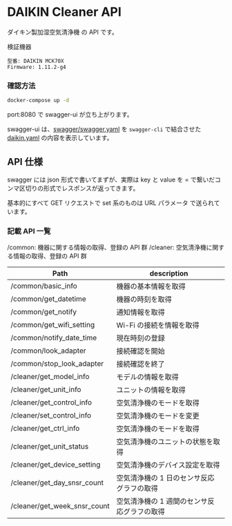 # DAIKIN Cleaner API

ダイキン製加湿空気清浄機 の API です。

検証機器

```
型番: DAIKIN MCK70X
Firmware: 1.11.2-g4
```

### 確認方法

```sh
docker-compose up -d
```

port:8080 で swagger-ui が立ち上がります。

swagger-ui は、[swagger/swagger.yaml](https://github.com/nasshu2916/DAIKIN-API/blob/master/swagger/swagger.yaml) を `swagger-cli` で結合させた [daikin.yaml](https://github.com/nasshu2916/DAIKIN-API/blob/master/daikin.yaml) の内容を表示しています。

## API 仕様

swagger には json 形式で書いてまずが、実際は key と value を = で繋いだコンマ区切りの形式でレスポンスが返ってきます。

基本的にすべて GET リクエストで set 系のものは URL パラメータ で送られています。

### 記載 API 一覧

/common: 機器に関する情報の取得、登録の API 群
/cleaner: 空気清浄機に関する情報の取得、登録の API 群

| Path                         | description                        |
|------------------------------|------------------------------------|
| /common/basic_info           | 機器の基本情報を取得                 |
| /common/get_datetime         | 機器の時刻を取得                     |
| /common/get_notify           | 通知情報を取得                      |
| /common/get_wifi_setting     | Wi-Fi の接続を情報を取得              |
| /common/notify_date_time     | 現在時刻の登録                      |
| /common/look_adapter         | 接続確認を開始                      |
| /common/stop_look_adapter    | 接続確認を終了                      |
| /cleaner/get_model_info      | モデルの情報を取得                      |
| /cleaner/get_unit_info       | ユニットの情報を取得                     |
| /cleaner/get_control_info    | 空気清浄機のモードを取得                |
| /cleaner/set_control_info    | 空気清浄機のモードを変更                |
| /cleaner/get_ctrl_info       | 空気清浄機のモードを取得                |
| /cleaner/get_unit_status     | 空気清浄機のユニットの状態を取得          |
| /cleaner/get_device_setting  | 空気清浄機のデバイス設定を取得           |
| /cleaner/get_day_snsr_count  | 空気清浄機の 1 日のセンサ反応グラフの取得   |
| /cleaner/get_week_snsr_count | 空気清浄機の 1 週間のセンサ反応グラフの取得 |
